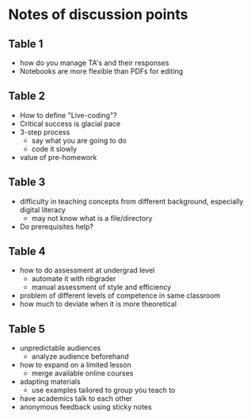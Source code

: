 
# Notes of discussion points

## Table 1

* how do you manage TA's and their responses
* Notebooks are more flexible than PDFs for editing

## Table 2
* How to define "Live-coding"?
* Critical success is glacial pace
* 3-step process
  - say what you are going to do
  - code it slowly
* value of pre-homework

## Table 3
* difficulty in teaching concepts from different background, especially digital literacy
  - may not know what is a file/directory
* Do prerequisites help?

## Table 4
* how to do assessment at undergrad level
  - automate it with nbgrader
  - manual assessment of style and efficiency
* problem of different levels of competence in same classroom
* how much to deviate when it is more theoretical

## Table 5
* unpredictable audiences
  - analyze audience beforehand
* how to expand on a limited lesson
  - merge available online courses
* adapting materials
  - use examples tailored to group you teach to
* have academics talk to each other
* anonymous feedback using sticky notes
